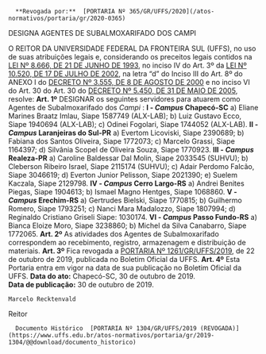       **Revogada por:**  [PORTARIA Nº 365/GR/UFFS/2020](/atos-normativos/portaria/gr/2020-0365) 

   DESIGNA AGENTES DE SUBALMOXARIFADO DOS CAMPI  

 O REITOR DA UNIVERSIDADE FEDERAL DA FRONTEIRA SUL (UFFS), no uso de suas atribuições legais e, considerando os preceitos legais contidos na [LEI Nº 8.666, DE 21 DE JUNHO DE 1993](http://www.planalto.gov.br/ccivil_03/leis/l8666cons.htm), no inciso IV do Art. 3º da [LEI Nº 10.520, DE 17 DE JULHO DE 2002](http://www.planalto.gov.br/ccivil_03/leis/2002/L10520.htm), na letra “d” do Inciso III do Art. 8º do ANEXO I do [DECRETO Nº 3.555, DE 8 DE AGOSTO DE 2000](http://www.planalto.gov.br/ccivil_03/decreto/D3555.htm) e no inciso VI do Art. 30 do Art. 30 do [DECRETO Nº 5.450, DE 31 DE MAIO DE 2005](http://www.planalto.gov.br/ccivil_03/_Ato2004-2006/2005/Decreto/D5450.htm), resolve:   **Art. 1º**  DESIGNAR os seguintes servidores para atuarem como Agentes de Subalmoxarifado dos *Campi* : **I - *Campus*  Chapecó-SC** a) Eliane Marines Braatz Imlau, Siape 1587749 (ALX-LAB); b) Luiz Gustavo Ecco, Siape 1940694 (ALX-LAB); c) Odinei Fogolari, Siape 1744052 (ALX-LAB). **II - *Campus*  Laranjeiras do Sul-PR** a) Evertom Licoviski, Siape 2390689; b) Fabiana dos Santos Oliveira, Siape 1772073; c) Marcelo Grassi, Siape 1164397; d) Silvânia Scopel de Oliveira Souza, Siape 1770923. **III - *Campus*  Realeza-PR** a) Caroline Baldessar Dal Molin, Siape 2033545 (SUHVU); b) Cleberson Ribeiro Israel, Siape 2115174 (SUHVU); c) Adair Perdomo Falcão, Siape 3046619; d) Everton Junior Pelisson, Siape 2021390; e) Suelem Kaczala, Siape 2129798. **IV - *Campus*  Cerro Largo-RS** a) Andrei Benites Piegas, Siape 1904613; b) Ismael Magno Hentges, Siape 1068860. **V - *Campus*  Erechim-RS** a) Gertrudes Bielski, Siape 1770815; b) Guilhermo Romero, Siape 1793251; c) Nanci Mara Madalozzo, Siape 1807994; d) Reginaldo Cristiano Griseli Siape: 1030174. **VI - *Campus*  Passo Fundo-RS** a) Bianca Eloize Moro, Siape 3238860; b) Michel da Silva Canabarro, Siape 1772065.   **Art. 2º**  As atividades dos Agentes de Subalmoxarifado correspondem ao recebimento, registro, armazenagem e distribuição de materiais.   **Art. 3º**  Fica revogada a [PORTARIA Nº 1261/GR/UFFS/2019](https://www.uffs.edu.br/atos-normativos/portaria/gr/2019-1261), de 22 de outubro de 2019, publicada no Boletim Oficial da UFFS.   **Art. 4º**  Esta Portaria entra em vigor na data de sua publicação no Boletim Oficial da UFFS.        **Data do ato:** Chapecó-SC, 30 de outubro de 2019.   
 **Data de publicação:**  30 de outubro de 2019. 

    Marcelo Recktenvald   
 Reitor 

      Documento Histórico  [PORTARIA Nº 1304/GR/UFFS/2019 (REVOGADA)](https://www.uffs.edu.br/atos-normativos/portaria/gr/2019-1304/@@download/documento_historico)     
      
